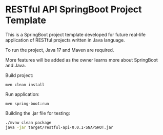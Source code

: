 # RESTful API SpringBoot Project Template

This is a SpringBoot project template developed for future real-life application of RESTful projects written in Java language. 

To run the project, Java 17 and Maven are required.

More features will be added as the owner learns more about SpringBoot and Java.

Build project:  
```
mvn clean install
```
Run application:  
```
mvn spring-boot:run
```
Building the .jar file for testing:  
```bash
./mvnw clean package 
java -jar target/restful-api-0.0.1-SNAPSHOT.jar